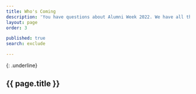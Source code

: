 ```yaml
---
title: Who's Coming
description: 'You have questions about Alumni Week 2022. We have all the answer.'
layout: page
order: 3

published: true
search: exclude

---
```

{: .underline}
## {{ page.title }}
